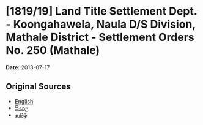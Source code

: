 # [1819/19] Land Title Settlement Dept. - Koongahawela, Naula D/S Division, Mathale District - Settlement Orders No. 250 (Mathale)

**Date:** 2013-07-17

## Original Sources

- [English](https://documents.gov.lk/view/extra-gazettes/2013/7/1819-19_E.pdf)
- [සිංහල](https://documents.gov.lk/view/extra-gazettes/2013/7/1819-19_S.pdf)
- [தமிழ்](https://documents.gov.lk/view/extra-gazettes/2013/7/1819-19_T.pdf)
